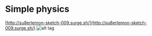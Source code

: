 # Simple physics
[http://su8erlemon-sketch-009.surge.sh/](http://su8erlemon-sketch-009.surge.sh/)
![alt tag](https://github.com/su8erlemon/sketch/blob/master/008/Apr-01-2017%2017-58-12.gif)